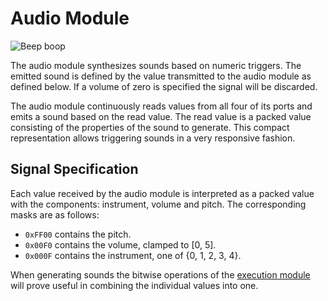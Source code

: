 # Audio Module

![Beep boop](item:tis3d:moduleAudio)

The audio module synthesizes sounds based on numeric triggers. The emitted sound is defined by the value transmitted to the audio module as defined below. If a volume of zero is specified the signal will be discarded.

The audio module continuously reads values from all four of its ports and emits a sound based on the read value. The read value is a packed value consisting of the properties of the sound to generate. This compact representation allows triggering sounds in a very responsive fashion.

## Signal Specification
Each value received by the audio module is interpreted as a packed value with the components: instrument, volume and pitch. The corresponding masks are as follows:
- `0xFF00` contains the pitch.
- `0x00F0` contains the volume, clamped to [0, 5].
- `0x000F` contains the instrument, one of {0, 1, 2, 3, 4}.

When generating sounds the bitwise operations of the [execution module](moduleExecution.md) will prove useful in combining the individual values into one.
